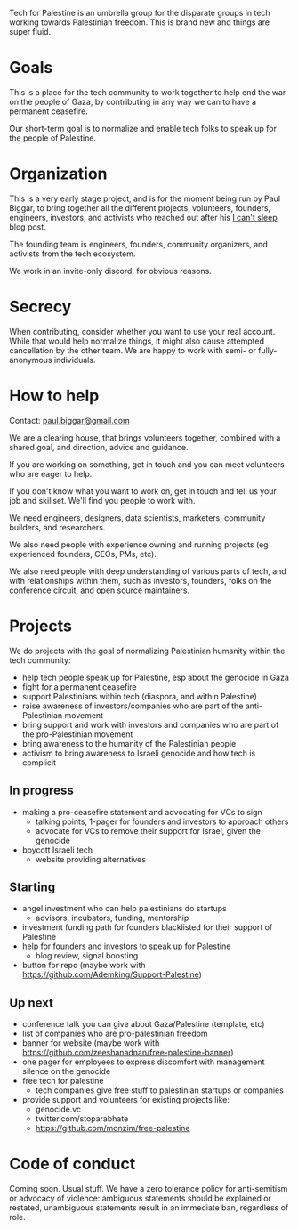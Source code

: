Tech for Palestine is an umbrella group for the disparate groups in tech working towards Palestinian 
freedom. This is brand new and things are super fluid. 

# Goals

This is a place for the tech community to work together to help end the war on the people of Gaza, by 
contributing in any way we can to have a permanent ceasefire.

Our short-term goal is to normalize and enable tech folks to speak up for the people of Palestine.

# Organization

This is a very early stage project, and is for the moment being run by Paul Biggar, to bring together 
all the different projects, volunteers, founders, engineers, investors, and activists who reached out 
after his [I can't sleep](https://blog.paulbiggar.com/i-cant-sleep) blog post.

The founding team is engineers, founders, community organizers, and activists from the tech ecosystem.

We work in an invite-only discord, for obvious reasons.

# Secrecy

When contributing, consider whether you want to use your real account. While that would help normalize 
things, it might also cause attempted cancellation by the other team. We are happy to work with semi- or
fully-anonymous individuals.

# How to help

Contact: paul.biggar@gmail.com

We are a clearing house, that brings volunteers together, combined with a shared goal, and direction,
advice and guidance.

If you are working on something, get in touch and you can meet volunteers who are eager to help.

If you don't know what you want to work on, get in touch and tell us your job and skillset. We'll find
you people to work with.

We need engineers, designers, data scientists, marketers, community builders, and researchers.

We also need people with experience owning and running projects (eg experienced founders, CEOs,
PMs, etc).

We also need people with deep understanding of various parts of tech, and with relationships within them,
such as investors, founders, folks on the conference circuit, and open source maintainers.

# Projects

We do projects with the goal of normalizing Palestinian humanity within the tech community:
- help tech people speak up for Palestine, esp about the genocide in Gaza
- fight for a permanent ceasefire
- support Palestinians within tech (diaspora, and within Palestine)
- raise awareness of investors/companies who are part of the anti-Palestinian movement
- bring support and work with investors and companies who are part of the pro-Palestinian movement
- bring awareness to the humanity of the Palestinian people
- activism to bring awareness to Israeli genocide and how tech is complicit

## In progress

- making a pro-ceasefire statement and advocating for VCs to sign
  - talking points, 1-pager for founders and investors to approach others
  - advocate for VCs to remove their support for Israel, given the genocide
- boycott Israeli tech
  - website providing alternatives

## Starting
- angel investment who can help palestinians do startups
    - advisors, incubators, funding, mentorship
- investment funding path for founders blacklisted for their support of Palestine
- help for founders and investors to speak up for Palestine
  - blog review, signal boosting
- button for repo (maybe work with https://github.com/Ademking/Support-Palestine)

## Up next

- conference talk you can give about Gaza/Palestine (template, etc)
- list of companies who are pro-palestinian freedom
- banner for website (maybe work with https://github.com/zeeshanadnan/free-palestine-banner)
- one pager for employees to express discomfort with management silence on the genocide
- free tech for palestine
  - tech companies give free stuff to palestinian startups or companies
- provide support and volunteers for existing projects like:
  - genocide.vc
  - twitter.com/stoparabhate
  - https://github.com/monzim/free-palestine


# Code of conduct

Coming soon. Usual stuff. We have a zero tolerance policy for anti-semitism or advocacy of
violence: ambiguous statements should be explained or restated, unambiguous statements result 
in an immediate ban, regardless of role.

